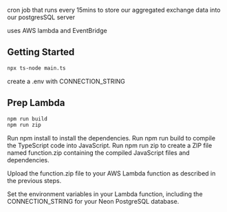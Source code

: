 cron job that runs every 15mins to store our aggregated exchange data into our postgresSQL server

uses AWS lambda and EventBridge

## Getting Started

```bash
npx ts-node main.ts
```

create a .env with CONNECTION_STRING

## Prep Lambda

```bash
npm run build
npm run zip
```


Run npm install to install the dependencies.
Run npm run build to compile the TypeScript code into JavaScript.
Run npm run zip to create a ZIP file named function.zip containing the compiled JavaScript files and dependencies.


Upload the function.zip file to your AWS Lambda function as described in the previous steps.

Set the environment variables in your Lambda function, including the CONNECTION_STRING for your Neon PostgreSQL database.
